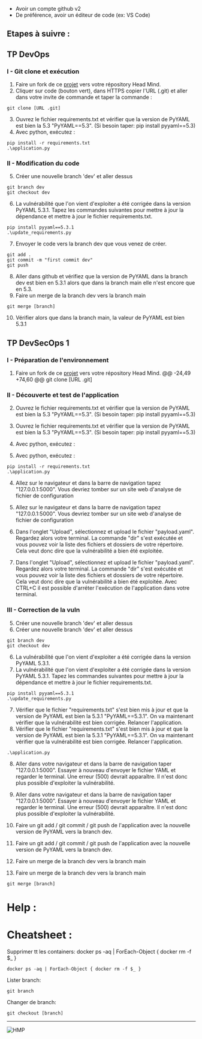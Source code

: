 - Avoir un compte github v2
- De préférence, avoir un éditeur de code (ex: VS Code)

## Etapes à suivre :
## TP DevOps
### I - Git clone et exécution
1) Faire un fork de ce [projet](https://github.com/HMP-DSO/Formation-DSO) vers votre répository Head Mind.
2) Cliquer sur code (bouton vert), dans HTTPS copier l'URL (.git) et aller dans votre invite de commande et taper la commande :
```
git clone [URL .git]
```
3) Ouvrez le fichier requirements.txt et vérifier que la version de PyYAML est bien la 5.3 "PyYAML==5.3". (Si besoin taper: pip install pyyaml==5.3)
4) Avec python, exécutez :
```
pip install -r requirements.txt
.\application.py
```
### II - Modification du code
5) Créer une nouvelle branch 'dev' et aller dessus
```
git branch dev
git checkout dev
```
6) La vulnérabilité que l'on vient d'exploiter a été corrigée dans la version PyYAML 5.3.1.
Tapez les commandes suivantes pour mettre à jour la dépendance et mettre à jour le fichier requirements.txt. 
```
pip install pyyaml==5.3.1
.\update_requirements.py
```
7) Envoyer le code vers la branch dev que vous venez de créer.
```
git add .
git commit -m "first commit dev"
git push
```
8) Aller dans github et vérifiez que la version de PyYAML dans la branch dev est bien en 5.3.1 alors que dans la branch main elle n'est encore que en 5.3.
9) Faire un merge de la branch dev vers la branch main
```
git merge [branch]
``` 
10) Vérifier alors que dans la branch main, la valeur de PyYAML est bien 5.3.1
## TP DevSecOps 1

### I - Préparation de l'environnement
1) Faire un fork de ce [projet](https://github.com/HMP-DSO/Formation-DSO) vers votre répository Head Mind.
@@ -24,49 +74,60 @@ git clone [URL .git]

### II - Découverte et test de l'application

2) Ouvrez le fichier requirements.txt et vérifier que la version de PyYAML est bien la 5.3 "PyYAML==5.3". (Si besoin taper: pip install pyyaml==5.3)
3) Ouvrez le fichier requirements.txt et vérifier que la version de PyYAML est bien la 5.3 "PyYAML==5.3". (Si besoin taper: pip install pyyaml==5.3)

3) Avec python, exécutez :
4) Avec python, exécutez :
```
pip install -r requirements.txt
.\application.py
```

4) Allez sur le navigateur et dans la barre de navigation tapez "127.0.0.1:5000". Vous devriez tomber sur un site web d'analyse de fichier de configuration 
5) Allez sur le navigateur et dans la barre de navigation tapez "127.0.0.1:5000". Vous devriez tomber sur un site web d'analyse de fichier de configuration 

5) Dans l'onglet "Upload", sélectionnez et upload le fichier "payload.yaml". Regardez alors votre terminal. La commande "dir" s'est exécutée et vous pouvez voir la liste des fichiers et dossiers de votre répertoire. Cela veut donc dire que la vulnérabilité a bien été exploitée.
6) Dans l'onglet "Upload", sélectionnez et upload le fichier "payload.yaml". Regardez alors votre terminal. La commande "dir" s'est exécutée et vous pouvez voir la liste des fichiers et dossiers de votre répertoire. Cela veut donc dire que la vulnérabilité a bien été exploitée.
Avec CTRL+C il est possible d'arréter l'exécution de l'application dans votre terminal. 

### III - Correction de la vuln

5) Créer une nouvelle branch 'dev' et aller dessus
7) Créer une nouvelle branch 'dev' et aller dessus
```
git branch dev
git checkout dev
```

6) La vulnérabilité que l'on vient d'exploiter a été corrigée dans la version PyYAML 5.3.1.
8) La vulnérabilité que l'on vient d'exploiter a été corrigée dans la version PyYAML 5.3.1.
Tapez les commandes suivantes pour mettre à jour la dépendance et mettre à jour le fichier requirements.txt. 
```
pip install pyyaml==5.3.1
.\update_requirements.py
```

7) Vérifier que le fichier "requirements.txt" s'est bien mis à jour et que la version de PyYAML est bien la 5.3.1 "PyYAML==5.3.1". On va maintenant vérifier que la vulnérabilité est bien corrigée. Relancer l'application.
9) Vérifier que le fichier "requirements.txt" s'est bien mis à jour et que la version de PyYAML est bien la 5.3.1 "PyYAML==5.3.1". On va maintenant vérifier que la vulnérabilité est bien corrigée. Relancer l'application.
```
.\application.py
```

8) Aller dans votre navigateur et dans la barre de navigation taper "127.0.0.1:5000". Essayer à nouveau d'envoyer le fichier YAML et regarder le terminal. Une erreur (500) devrait apparaître. Il n'est donc plus possible d'exploiter la vulnérabilité.
10) Aller dans votre navigateur et dans la barre de navigation taper "127.0.0.1:5000". Essayer à nouveau d'envoyer le fichier YAML et regarder le terminal. Une erreur (500) devrait apparaître. Il n'est donc plus possible d'exploiter la vulnérabilité.

9) Faire un git add / git commit / git push de l'application avec la nouvelle version de PyYAML vers la branch dev.
11) Faire un git add / git commit / git push de l'application avec la nouvelle version de PyYAML vers la branch dev.

10) Faire un merge de la branch dev vers la branch main
12) Faire un merge de la branch dev vers la branch main
```
git merge [branch]
```
# Help :
# Cheatsheet :
Supprimer tt les containers:
docker ps -aq | ForEach-Object { docker rm -f $_ } 
```
docker ps -aq | ForEach-Object { docker rm -f $_ }
```
Lister branch:
```
git branch
``` 
Changer de branch:
```
git checkout [branch]
```

____________________________________________________________________________________________________________
   ![HMP](https://github.com/user-attachments/assets/e7576c9a-c7bd-4150-aba2-9adee745a976)

